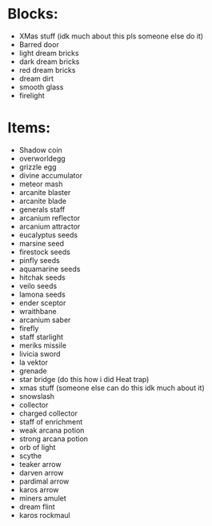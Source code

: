 # Blocks:
+ XMas stuff (idk much about this pls someone else do it)
+ Barred door
+ light dream bricks
+ dark dream bricks
+ red dream bricks
+ dream dirt
+ smooth glass
+ firelight
# Items:
+ Shadow coin
+ overworldegg
+ grizzle egg
+ divine accumulator
+ meteor mash
+ arcanite blaster
+ arcanite blade
+ generals staff
+ arcanium reflector
+ arcanium attractor
+ eucalyptus seeds
+ marsine seed
+ firestock seeds
+ pinfly seeds
+ aquamarine seeds
+ hitchak seeds
+ veilo seeds
+ lamona seeds
+ ender sceptor
+ wraithbane
+ arcanium saber
+ firefly
+ staff starlight
+ meriks missile
+ livicia sword
+ la vektor
+ grenade
+ star bridge (do this how i did Heat trap)
+ xmas stuff (someone else can do this idk much about it)
+ snowslash
+ collector
+ charged collector
+ staff of enrichment
+ weak arcana potion
+ strong arcana potion
+ orb of light
+ scythe
+ teaker arrow
+ darven arrow
+ pardimal arrow
+ karos arrow
+ miners amulet
+ dream flint
+ karos rockmaul